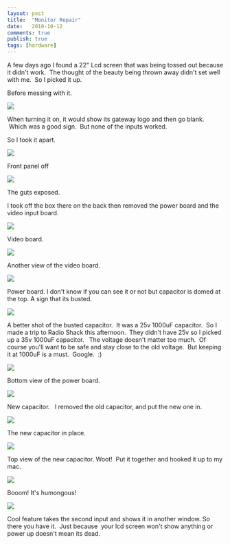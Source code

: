 ```yaml
---
layout: post
title:  "Monitor Repair"
date:   2010-10-12
comments: true
publish: true
tags: [hardware]
---
```

A few days ago I found a 22" Lcd screen that was being tossed out because it didn't work.  The thought of the beauty being thrown away didn't set well with me.  So I picked it up.  

Before messing with it.

![][1]

When turning it on, it would show its gateway logo and then go blank.  Which was a good sign.  But none of the inputs worked.  

So I took it apart.  

<!--excerpt-->

![][3]

Front panel off

![][5]

The guts exposed.

I took off the box there on the back then removed the power board and the video input board.  

![][7]

Video board.

![][9]

Another view of the video board.


![][11]

Power board.
I don't know if you can see it or not but capacitor is domed at the top. A sign that its busted.  

![][13]

A better shot of the busted capacitor. 
It was a 25v 1000uF capacitor.  So I made a trip to Radio Shack this afternoon.  They didn't have 25v so I picked up a 35v 1000uF capacitor.   The voltage doesn't matter too much.  Of course you'll want to be safe and stay close to the old voltage.  But keeping it at 1000uF is a must.  Google.  :)  

![][15]

Bottom view of the power board.

![][17]

New capacitor.
 
I removed the old capacitor, and put the new one in.  

![][19]

The new capacitor in place.

![][21]

Top view of the new capacitor.
Woot!  Put it together and hooked it up to my mac.  

![][23]

Booom!
It's humongous!

![][25]

Cool feature takes the second input and shows it in another window.
So there you have it.  Just because  your lcd screen won't show anything or power up doesn't mean its dead.

[1]: http://4.bp.blogspot.com/_BMKBVRf6mio/TLUvMNCoJTI/AAAAAAAAAXU/MUP5lRIfsek/s320/2010-10-11+14.38.55.jpg
[3]: http://1.bp.blogspot.com/_BMKBVRf6mio/TLUvUOIDMqI/AAAAAAAAAXY/ywpjjsZHr7E/s320/2010-10-11+14.47.26.jpg
[5]: http://4.bp.blogspot.com/_BMKBVRf6mio/TLUvcxq9tDI/AAAAAAAAAXc/KGlyAZJpIY0/s320/2010-10-11+14.48.59.jpg
[7]: http://2.bp.blogspot.com/_BMKBVRf6mio/TLUvlwKCR_I/AAAAAAAAAXg/LuA2-EsHiLk/s320/2010-10-11+15.11.19.jpg
[9]: http://4.bp.blogspot.com/_BMKBVRf6mio/TLUvvHjZS-I/AAAAAAAAAXk/xUEQgACC1Do/s320/2010-10-11+15.12.32.jpg
[11]: http://1.bp.blogspot.com/_BMKBVRf6mio/TLUwAirVnxI/AAAAAAAAAXs/Pc5tDXK3gEU/s320/2010-10-12+19.38.17.jpg
[13]: http://4.bp.blogspot.com/_BMKBVRf6mio/TLUv4RSSGUI/AAAAAAAAAXo/sy-kNp0u48o/s320/2010-10-11+18.23.18.jpg
[15]: http://1.bp.blogspot.com/_BMKBVRf6mio/TLUwKL0-WNI/AAAAAAAAAXw/SHrr-xES74U/s320/2010-10-12+19.38.32.jpg
[17]: http://1.bp.blogspot.com/_BMKBVRf6mio/TLUwVB9WufI/AAAAAAAAAX0/Xcy0dtjZ9cs/s320/2010-10-12+19.38.47.jpg
[19]: http://4.bp.blogspot.com/_BMKBVRf6mio/TLUwe001zAI/AAAAAAAAAX4/s1yMnZSJU88/s320/2010-10-12+19.45.32.jpg
[21]: http://3.bp.blogspot.com/_BMKBVRf6mio/TLUwooEsVrI/AAAAAAAAAX8/7fqwhDoOswY/s320/2010-10-12+19.45.43.jpg
[23]: http://1.bp.blogspot.com/_BMKBVRf6mio/TLUwv626tkI/AAAAAAAAAYA/Q_pN5mNgoO8/s320/2010-10-12+21.40.31.jpg
[25]: http://4.bp.blogspot.com/_BMKBVRf6mio/TLUw5JlnOeI/AAAAAAAAAYE/UEdMMVSyxDc/s320/2010-10-12+22.01.45.jpg
